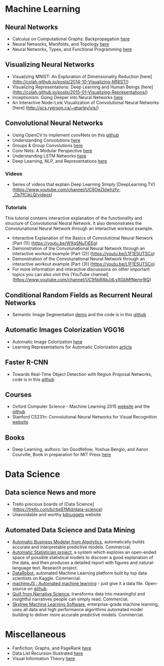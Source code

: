 # Machine Learning
## Neural Networks
- Calculus on Computational Graphs: Backpropagation [here](http://colah.github.io/posts/2015-08-Backprop/)
- Neural Networks, Manifolds, and Topology [here](http://colah.github.io/posts/2014-03-NN-Manifolds-Topology/)
- Neural Networks, Types, and Functional Programming [here](http://colah.github.io/posts/2015-09-NN-Types-FP/)

## Visualizing Neural Networks
- Visualizing MNIST: An Exploration of Dimensionality Reduction [here] (http://colah.github.io/posts/2014-10-Visualizing-MNIST/)
- Visualizing Representations: Deep Learning and Human Beings [here] (http://colah.github.io/posts/2015-01-Visualizing-Representations/)
- Inceptionism: Going Deeper into Neural Networks [here](http://googleresearch.blogspot.fr/2015/06/inceptionism-going-deeper-into-neural.html)
- An Interactive Node-Link Visualization of Convolutional Neural Networks [here] (http://scs.ryerson.ca/~aharley/vis/)

## Convolutional Neural Networks
- Using OpenCV to implement convNets on this [github](https://github.com/xingdi-eric-yuan)
- Understanding Convolutions [here](http://colah.github.io/posts/2014-07-Understanding-Convolutions)
- Groups & Group Convolutions [here](http://colah.github.io/posts/2014-12-Groups-Convolution/)
- Conv Nets: A Modular Perspective [here](http://colah.github.io/posts/2014-07-Conv-Nets-Modular/)
- Understanding LSTM Networks [here](http://colah.github.io/posts/2015-08-Understanding-LSTMs/)
- Deep Learning, NLP, and Representations [here](http://colah.github.io/posts/2014-07-NLP-RNNs-Representations/)

### Videos
- Series of videos that explain Deep Learning Simply [DeepLearning.TV] (https://www.youtube.com/channel/UC9OeZkIwhzfv-_Cb7fCikLQ/videos)

### Tutorials 
This tutorial contains interactive explanation of the functionality and structure of Convolutional Neural Network. It also demonstrates the Convolunational Neural Network through an interactive workout example.
- Interactive Explanation of the Basics of Convolutional Neural Network [Part (1)] (https://youtu.be/WXqSNuTiEEg)
- Demonstration of the Convolunational Neural Network through an interactive workout example [Part (2)] (https://youtu.be/L1F1E5UTSCo)
- Demonstration of the Convolunational Neural Network through an interactive workout example [Part (3)] (https://youtu.be/L1F1E5UTSCo)
- For more information and interactive discussions on other important topics you can also visit this [YouTube channel] (https://www.youtube.com/channel/UC95bRAbJdLyXGbMfNemr9lQ)



## Conditional Random Fields as Recurrent Neural Networks
- Semantic Image Segmentation [demo](http://www.robots.ox.ac.uk/~szheng/crfasrnndemo) and the code is in this [github](https://github.com/torrvision/crfasrnn)

## Automatic Images Colorization VGG16
- Automatic Image Colorization [here](http://tinyclouds.org/colorize/)
- Learning Representations for Automatic Colorization [article](http://arxiv.org/pdf/1603.06668.pdf)

## Faster R-CNN
- Towards Real-Time Object Detection with Region Proposal Networks, code is in this [github](https://github.com/rbgirshick/py-faster-rcnn)

## Courses
- Oxford Computer Science - Machine Learning 2015 [website](https://www.cs.ox.ac.uk/people/nando.defreitas/machinelearning/) and the [github](https://github.com/oxford-cs-ml-2015)
- Stanford CS231n: Convolutional Neural Networks for Visual Recognition [website](http://cs231n.github.io/)

## Books
- Deep Learning, authors: Ian Goodfellow, Yoshua Bengio, and Aaron Courville, Book in preparation for MIT Press [here](http://www.deeplearningbook.org/)

# Data Science

## Data science News and more
  - Trello precious boards of [Data Science] (https://trello.com/b/rbpEfMld/data-science)
  - Unavoidable and worthy [kdnuggets](http://www.kdnuggets.com) website 

## Automated Data Science and Data Mining

  - [Automatic Business Modeler from Algolytics](http://algolytics.com/products/automatic-business-modeler/), automatically builds accurate and interpretable predictive models.  Commercial.
  - [Automatic Statistician project](http://www.automaticstatistician.com/index/), a system which explores an open-ended space of possible statistical models to discover a good explanation of the data, and then produces a detailed report with figures and natural-language text. Research project.
  - [DataRobot](https://www.datarobot.com/), automated Machine Learning platform built by top data scientists on Kaggle. Commercial.
  - [machineJS : Automated machine learning](http://blog.numer.ai/2016/02/25/machineJS) - just give it a data file. Open-source on [github](https://github.com/climbsrocks/machineJS).
  - [Quill from Narrative Science](https://www.narrativescience.com/quill), transforms data into meaningful and insightful narratives people can simply read. Commercial.
  - [Skytree Machine Learning Software](http://www.skytree.net/), enterprise-grade machine learning, uses all data and high performance algorithms automated model building to deliver more accurate predictive models. Commercial. 

# Miscellaneous
- Fanfiction, Graphs, and PageRank [here](http://colah.github.io/posts/2014-07-FFN-Graphs-Vis/)
- Data.List Recursion Illustrated [here](http://colah.github.io/posts/2015-02-DataList-Illustrated/)
- Visual Information Theory [here](http://colah.github.io/posts/2015-09-Visual-Information/)
